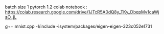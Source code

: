 batch size 1
pytorch 1.2
colab notebook : https://colab.research.google.com/drive/1JTcR5A0dQ8y_TKy_DbqpMv1caWjaO_jL

g++ mnist.cpp -I<dnnc>/include -isystem<dnnc>/packages/eigen-eigen-323c052e1731
